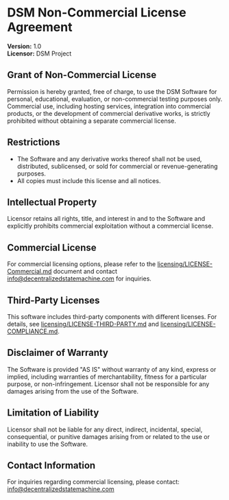 # DSM Non-Commercial License Agreement

**Version:** 1.0  
**Licensor:** DSM Project

## Grant of Non-Commercial License
Permission is hereby granted, free of charge, to use the DSM Software for personal, educational, evaluation, or non-commercial testing purposes only. Commercial use, including hosting services, integration into commercial products, or the development of commercial derivative works, is strictly prohibited without obtaining a separate commercial license.

## Restrictions
- The Software and any derivative works thereof shall not be used, distributed, sublicensed, or sold for commercial or revenue-generating purposes.
- All copies must include this license and all notices.

## Intellectual Property
Licensor retains all rights, title, and interest in and to the Software and explicitly prohibits commercial exploitation without a commercial license.

## Commercial License
For commercial licensing options, please refer to the [licensing/LICENSE-Commercial.md](licensing/LICENSE-Commercial.md) document and contact [info@decentralizedstatemachine.com](mailto:info@decentralizedstatemachine.com) for inquiries.

## Third-Party Licenses
This software includes third-party components with different licenses. For details, see [licensing/LICENSE-THIRD-PARTY.md](licensing/LICENSE-THIRD-PARTY.md) and [licensing/LICENSE-COMPLIANCE.md](licensing/LICENSE-COMPLIANCE.md).

## Disclaimer of Warranty
The Software is provided "AS IS" without warranty of any kind, express or implied, including warranties of merchantability, fitness for a particular purpose, or non-infringement. Licensor shall not be responsible for any damages arising from the use of the Software.

## Limitation of Liability
Licensor shall not be liable for any direct, indirect, incidental, special, consequential, or punitive damages arising from or related to the use or inability to use the Software.

## Contact Information
For inquiries regarding commercial licensing, please contact: [info@decentralizedstatemachine.com](mailto:info@decentralizedstatemachine.com)

